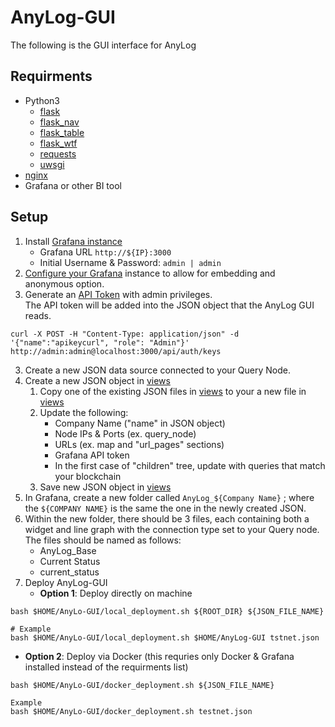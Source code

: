 # AnyLog-GUI
The following is the GUI interface for AnyLog 

## Requirments
* Python3
  * [flask](https://pypi.org/project/Flask/)
  * [flask_nav](https://pypi.org/project/flask-nav/) 
  * [flask_table](https://pypi.org/project/Flask-Table/) 
  * [flask_wtf](https://pypi.org/project/Flask-WTF/)
  * [requests](https://pypi.org/project/requests/)
  * [uwsgi](https://pypi.org/project/uWSGI/)
* [nginx](https://nginx.org/en/) 
* Grafana or other BI tool 

## Setup
1. Install [Grafana instance](docker_grafana.sh) 
   * Grafana URL `http://${IP}:3000` 
   * Initial Username & Password: `admin | admin`
2. [Configure your Grafana](https://github.com/AnyLog-co/documentation/blob/master/using%20the%20gui.md#configure-grafana) instance to allow for embedding and anonymous option.  
3. Generate an [API Token](https://grafana.com/docs/grafana/latest/http_api/create-api-tokens-for-org/) with admin privileges.   
The API token will be added into the JSON object that the AnyLog GUI reads.  
```
curl -X POST -H "Content-Type: application/json" -d '{"name":"apikeycurl", "role": "Admin"}' http://admin:admin@localhost:3000/api/auth/keys
```
3. Create a new JSON data source connected to your Query Node. 
4. Create a new JSON object in [views](views/)
   1. Copy one of the existing JSON files in [views](views/) to your a new file in [views](views/)
   2. Update the following: 
      * Company Name ("name" in JSON object)
      * Node IPs & Ports (ex. query_node) 
      * URLs (ex. map and "url_pages" sections)
      * Grafana API token
      * In the first case of "children" tree, update with queries that match your blockchain
   3. Save new JSON object in [views](views/)
5. In Grafana, create a new folder called `AnyLog_${Company Name}` ; where the `${COMPANY NAME}` is the same the one in the newly created JSON. 
6. Within the new folder, there should be  3 files, each containing both a widget and line graph with the connection type set to your Query node. The files should be named as follows: 
   * AnyLog_Base
   * Current Status
   * current_status
7. Deploy AnyLog-GUI
   * **Option 1**: Deploy directly on machine
```
bash $HOME/AnyLo-GUI/local_deployment.sh ${ROOT_DIR} ${JSON_FILE_NAME}

# Example
bash $HOME/AnyLo-GUI/local_deployment.sh $HOME/AnyLog-GUI tstnet.json 
```
   * **Option 2**: Deploy via Docker (this requries only Docker & Grafana installed instead of the requirments list)
```
bash $HOME/AnyLo-GUI/docker_deployment.sh ${JSON_FILE_NAME}

Example
bash $HOME/AnyLo-GUI/docker_deployment.sh testnet.json 
```